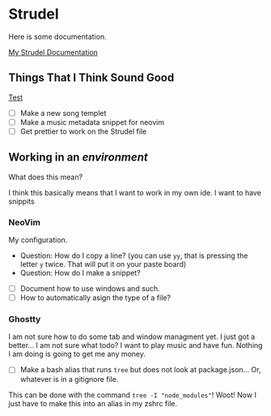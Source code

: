 
# Strudel

Here is some documentation.

[My Strudel Documentation](doc/strudel.md)
## Things That I Think Sound Good

[Test](doc/test.md)

- [ ] Make a new song templet
- [ ] Make a music metadata snippet for neovim
- [ ] Get prettier to work on the Strudel file

## Working in an *environment*

What does this mean?

I think this basically means that I want to work in my own ide. I want to have snippits

### NeoVim

My configuration.

- Question: How do I copy a line? (you can use `yy`, that is pressing the  letter `y` twice. That will put it on your paste board)
- Question: How do I make a snippet?
- [ ] Document how to use windows and such.
- [ ] How to automatically asign the type of a file?

### Ghostty

I am not sure how to do some tab and window managment yet.
I just got a better... I am not sure what todo? I want to play music and have fun.
Nothing I am doing is going to get me any money.

- [ ] Make a bash alias that runs `tree` but does not look at package.json... Or, whatever is in a gitignore file.

This can be done with the command `tree -I "node_modules"`! Woot! Now I just have to make this into an alias in my zshrc file.

